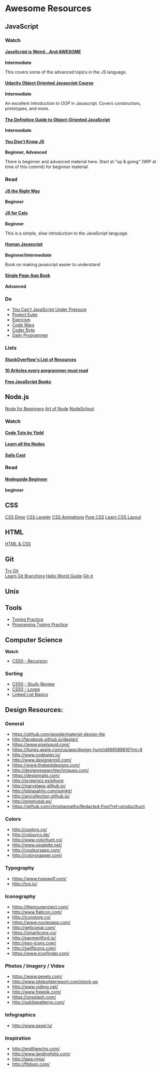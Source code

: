 # Awesome Resources

## JavaScript

### Watch

#### [JavaScript is Weird...And AWESOME](http://www.youtube.com/playlist?list=PLoYCgNOIyGABI011EYc-avPOsk1YsMUe_)  
**Intermediate**

This covers some of the advanced topics in the JS language.

#### [Udacity Object Oriented Javascript Course](https://www.udacity.com/course/object-oriented-javascript--ud015)
**Intermediate**

An excellent introduction to OOP in Javascript. Covers constructors, prototypes, and more.

#### [The Definitive Guide to Object-Oriented JavaScript](https://www.youtube.com/watch?v=PMfcsYzj-9M)  
**Intermediate**

#### [You Don't Know JS](https://github.com/getify/You-Dont-Know-JS)
**Beginner, Advanced**

There is beginner and advanced material here. Start at "up & going" (WIP
at time of this commit) for beginner material.

### Read

#### [JS the Right Way](http://jstherightway.org/)
**Beginner**

#### [JS for Cats](http://jsforcats.com/)  
**Beginner**

This is a simple, slow introduction to the JavaScript language.  

#### [Human Javascript](http://humanjavascript.com/)
**Beginner/Intermediate**

Book on making javascript easier to understand


#### [Single Page App Book](http://singlepageappbook.com/)
**Advanced**

### Do
* [You Can't JavaScript Under Pressure](http://games.usvsth3m.com/javascript-under-pressure/)
* [Project Euler](https://projecteuler.net/archives)
* [Exercism](http://exercism.io/)
* [Code Wars](https://www.codewars.com/)
* [Coder Byte](http://coderbyte.com/CodingArea/Challenges/)
* [Daily Programmer](http://www.reddit.com/r/dailyprogrammer)

### Lists
#### [StackOverflow's List of Resources](http://stackoverflow.com/tags/javascript/info)

#### [10 Articles every programmer must read](http://www.javacodegeeks.com/2014/05/10-articles-every-programmer-must-read.html)

#### [Free JavaScript Books](http://jsbooks.revolunet.com/)

## Node.js
[Node for Beginners](https://github.com/rockbot/node-for-beginners)
[Art of Node](https://github.com/maxogden/art-of-node)
[NodeSchool](http://www.nodeschool.io)

### Watch

#### [Code Tuts by Yield](http://nodetuts.com/)

#### [Learn all the Nodes](http://www.learnallthenodes.com/)

#### [Sails Cast](http://irlnathan.github.io/sailscasts/blog/archives/)


### Read
#### [Nodeguide Beginner](http://nodeguide.com/beginner.html)
**beginner**

## CSS
[CSS Diner](http://flukeout.github.io/)
[CSS Leveler](http://toolness.github.io/css-selector-game/)
[CSS Animations](http://www.justinaguilar.com/animations/index.html)
[Pure CSS](http://purecss.io/start/)
[Learn CSS Layout](http://learnlayout.com/)

## HTML
[HTML & CSS](http://learn.shayhowe.com/html-css/)

## Git
[Try Git](https://try.github.io)  
[Learn Git Branching](http://pcottle.github.io/learnGitBranching/)
[Hello World Guide](http://guides.github.com/activities/hello-world)
[Git-it](http://jlord.github.io/git-it)

## Unix

## Tools
* [Typing Practice](http://www.keybr.com/#!game)
* [Programing Typing Practice](https://typing.io/)

## Computer Science

**Watch**

* [CS50 - Recursion](https://www.youtube.com/watch?v=t4MSwiqfLaY)

### Sorting

* [CS50 - Study Review](https://www.youtube.com/watch?v=FlXVD06zJJ0)
* [CS50 - Loops](https://study.cs50.net/loops)
* [Linked List Basics](http://cslibrary.stanford.edu/103/)

## Design Resources:

### General
* https://github.com/google/material-design-lite
* http://facebook.github.io/design/
* https://www.pixelsquid.com/
* https://itunes.apple.com/us/app/design-hunt/id968588816?mt=8
* http://www.codesign.io/
* http://www.designermill.com/
* https://www.thebestdesigns.com/
* http://designresearchtechniques.com/
* https://designrails.com/
* http://screensiz.es/phone
* http://marvelapp.github.io/
* http://tobiasahlin.com/spinkit/
* http://anicollection.github.io/
* http://emptystat.es/
* https://github.com/christiannaths/Redacted-Font?ref=producthunt

### Colors
* http://coolors.co/
* http://colourco.de/
* http://www.colorhunt.co/
* http://www.uipalette.net/
* http://couleursapp.com/
* http://colorsnapper.com/

### Typography
* https://www.typewolf.com/
* http://typ.io/

### Iconography
* https://thenounproject.com/
* http://www.flaticon.com/
* http://iconstore.co/
* https://www.nucleoapp.com/
* http://geticonjar.com/
* https://smarticons.co/
* http://paymentfont.io/
* http://ego-icons.com/
* http://swifticons.com/
* https://www.iconfinder.com/

### Photos / Imagery / Video
* https://www.pexels.com/
* http://www.sitebuilderreport.com/stock-up
* http://www.videvo.net/
* http://www.freepik.com/
* https://unsplash.com/
* http://subtlepatterns.com/

### Infographics
* http://www.easel.ly/

### Inspiration

* http://endtheecho.com/
* http://www.landingfolio.com/
* http://lapa.ninja/
* http://fltdsgn.com/
